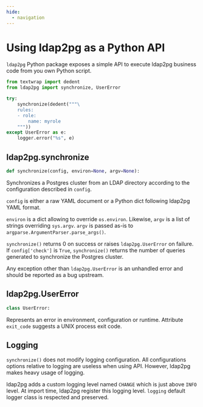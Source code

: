```yaml
---
hide:
  - navigation
---
```


<h1>Using ldap2pg as a Python API</h1>

`ldap2pg` Python package exposes a simple API to execute ldap2pg business code
from you own Python script.

``` python
from textwrap import dedent
from ldap2pg import synchronize, UserError

try:
    synchronize(dedent("""\
    rules:
    - role:
        name: myrole
    """))
except UserError as e:
    logger.error("%s", e)
```


## ldap2pg.synchronize

``` python
def synchronize(config, environ=None, argv=None):
```

Synchronizes a Postgres cluster from an LDAP directory according to the
configuration described in `config`.

`config` is either a raw YAML document or a Python dict following ldap2pg YAML
format.

`environ` is a dict allowing to override `os.environ`. Likewise, `argv` is a
list of strings overriding `sys.argv`. `argv` is passed as-is to
`argparse.ArgumentParser.parse_args()`.

`synchronize()` returns 0 on success or raises `ldap2pg.UserError` on failure.
If `config['check']` is `True`, `synchronize()` returns the number of queries
generated to synchronize the Postgres cluster.

Any exception other than `ldap2pg.UserError` is an unhandled error and should
be reported as a bug upstream.


## ldap2pg.UserError

``` python
class UserError:
```

Represents an error in environment, configuration or runtime. Attribute
`exit_code` suggests a UNIX process exit code.


## Logging

`synchronize()` does not modify logging configuration. All configurations
options relative to logging are useless when using API. However, ldap2pg makes
heavy usage of logging.

ldap2pg adds a custom logging level named `CHANGE` which is just above `INFO`
level. At import time, ldap2pg register this logging level. `logging` default
logger class is respected and preserved.
